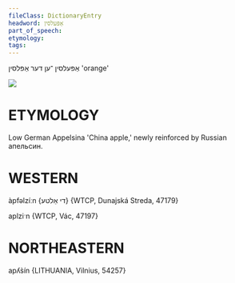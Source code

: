```yaml
---
fileClass: DictionaryEntry
headword: אַפּעלסין
part_of_speech: 
etymology: 
tags: 
---
```

אַפּעלסין
־ען
דער‏ 
אַפּלסין
'orange'

![](https://ia802902.us.archive.org/9/items/Yiddish-Dialect-Maps/Herzog3-72-Oranges-91.jpg)

ETYMOLOGY
===========
Low German Appelsina 'China apple,' newly reinforced by Russian апельсин.

WESTERN
========

àpfəlzíːn {די אַלטע} {WTCP, Dunajská Streda, 47179}

aplziˑn {WTCP, Vác, 47197}

NORTHEASTERN
==============

apʎs̀ín {LITHUANIA, Vilnius, 54257}